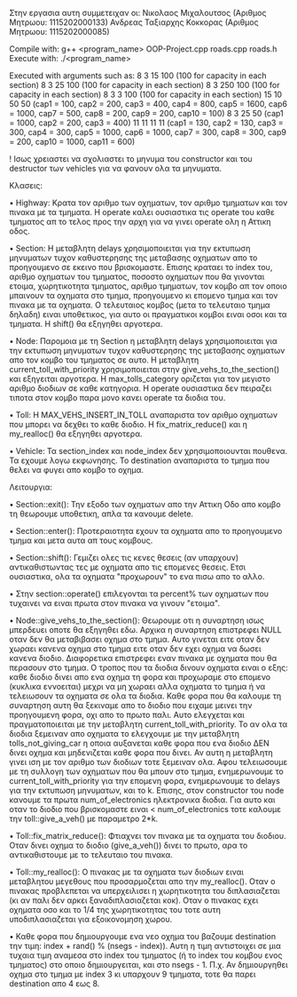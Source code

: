 Στην εργασια αυτη συμμετειχαν οι:
Νικολαος Μιχαλουτσος (Αριθμος Μητρωου: 1115202000133)
Ανδρεας Ταξιαρχης Κοκκορας (Αριθμος Μητρωου: 1115202000085)

Compile with: g++ <program_name> OOP-Project.cpp roads.cpp roads.h
Execute with: ./<program_name> <arg1> <arg2> <arg3> <arg4>

Executed with arguments such as: 
    8 3 15 100 (100 for capacity in each section)
    8 3 25 100 (100 for capacity in each section)
    8 3 250 100 (100 for capacity in each section)
    8 3 3 100 (100 for capacity in each section)
    15 10 50 50 (cap1 = 100, cap2 = 200, cap3 = 400, cap4 = 800, cap5 = 1600, cap6 = 1000, cap7 = 500, cap8 = 200, cap9 = 200, cap10 = 100)
    8 3 25 50 (cap1 = 1000, cap2 = 200, cap3 = 400)
    11 11 11 11 (cap1 = 130, cap2 = 130, cap3 = 300, cap4 = 300, cap5 = 1000, cap6 = 1000, cap7 = 300, cap8 = 300, cap9 = 200, cap10 = 1000, cap11 = 600)

! Ισως χρειαστει να σχολιαστει το μηνυμα του constructor και του destructor των vehicles για να φανουν ολα τα μηνυματα.

Κλασεις:

• Highway: Κρατα τον αριθμο των οχηματων, τον αριθμο τμηματων και τον πινακα με τα τμηματα. Η operate καλει ουσιαστικα τις operate του καθε τμηματος απ το τελος
    προς την αρχη για να γινει operate ολη η Αττικη οδος.

• Section: Η μεταβλητη delays χρησιμοποιειται για την εκτυπωση μηνυματων τυχον καθυστερησης της μεταβασης οχηματων απο το προηγουμενο σε εκεινο που βρισκομαστε.
    Επισης κραταει το index του, αριθμο οχηματων του τμηματος, ποσοστο οχηματων που θα γινονται ετοιμα, χωρητικοτητα τμηματος, αριθμο τμηματων, τον κομβο απ τον οποιο μπαινουν τα οχηματα στο τμημα, προηγουμενο κι επομενο τμημα και τον πινακα με τα οχηματα. Ο τελευταιος κομβος (μετα το τελευταιο τμημα δηλαδη) ειναι υποθετικος, για αυτο οι πραγματικοι κομβοι ειναι οσοι και τα τμηματα. Η shift() θα εξηγηθει αργοτερα.

• Node: Παρομοια με τη Section η μεταβλητη delays χρησιμοποιειται για την εκτυπωση μηνυματων τυχον καθυστερησης της μεταβασης οχηματων απο τον κομβο του τμηματος σε αυτο.
    Η μεταβλητη current_toll_with_priority χρησιμοποιειται στην give_vehs_to_the_section() και εξηγειται αργοτερα. Η max_tolls_category οριζεται για τον μεγιστο αριθμο διοδιων σε καθε κατηγορια. Η operate ουσιαστικα δεν πειραζει τιποτα στον κομβο παρα μονο κανει operate τα διοδια του.

• Toll: Η MAX_VEHS_INSERT_IN_TOLL αναπαριστα τον αριθμο οχηματων που μπορει να δεχθει το καθε διοδιο. Η fix_matrix_reduce() και η my_realloc() θα εξηγηθει αργοτερα.

• Vehicle: Τα section_index και node_index δεν χρησιμοποιουνται πουθενα. Τα εχουμε λογω εκφωνησης. Το destination αναπαριστα το τμημα που θελει να φυγει απο κομβο το οχημα.

Λειτουργια:

• Section::exit(): Την εξοδο των οχηματων απο την Αττικη Οδο απο κομβο τη θεωρουμε υποθετικη, απλα τα κανουμε delete.

• Section::enter(): Προτεραιοτητα εχουν τα οχηματα απο το προηγουμενο τμημα και μετα αυτα απ τους κομβους.

• Section::shift(): Γεμιζει ολες τις κενες θεσεις (αν υπαρχουν) αντικαθιστωντας τες με οχηματα απο τις επομενες θεσεις. Ετσι ουσιαστικα, ολα τα οχηματα "προχωρουν" το ενα πισω
    απο το αλλο.

• Στην section::operate() επιλεγονται τα percent% των οχηματων που τυχαινει να ειναι πρωτα στον πινακα να γινουν "ετοιμα".

• Node::give_vehs_to_the_section(): Θεωρουμε οτι η συναρτηση ισως μπερδευει οποτε θα εξηγηθει εδω. Αρχικα η συναρτηση επιστρεφει NULL οταν δεν θα μεταβιβασει οχημα στο
    τμημα. Αυτο γινεται ειτε οταν δεν χωραει κανενα οχημα στο τμημα ειτε οταν δεν εχει οχημα να δωσει κανενα διοδιο. Διαφορετικα επιστρεφει εναν πινακα με οχηματα που θα περασουν στο τμημα. Ο τροπος που τα διοδια δινουν οχηματα ειναι ο εξης: καθε διοδιο δινει απο ενα οχημα τη φορα και προχωραμε στο επομενο (κυκλικα εννοειται) μεχρι να μη χωραει αλλα οχηματα το τμημα ή να τελειωσουν τα οχηματα σε ολα τα διοδια. Καθε φορα που θα καλουμε τη συναρτηση αυτη θα ξεκιναμε απο το διοδιο που ειχαμε μεινει την προηγουμενη φορα, οχι απο το πρωτο παλι. Αυτο ελεγχεται και πραγματοποιειται με την μεταβλητη current_toll_with_priority. Το αν ολα τα διοδια ξεμειναν απο οχηματα το ελεγχουμε με την μεταβλητη tolls_not_giving_car η οποια αυξανεται καθε φορα που ενα διοδιο ΔΕΝ δινει οχημα και μηδενιζεται καθε φορα που δινει. Αν αυτη η μεταβλητη γινει ιση με τον αριθμο των διοδιων τοτε ξεμειναν ολα. Αφου τελειωσουμε με τη συλλογη των οχηματων που θα μπουν στο τμημα, ενημερωνουμε το current_toll_with_priority για την επομενη φορα, ενημερωνουμε το delays για την εκτυπωση μηνυματων, και το k.
    Επισης, στον constructor του node κανουμε τα πρωτα num_of_electronics ηλεκτρονικα διοδια. Για αυτο και οταν το διοδιο που βρισκομαστε ειναι < num_of_electronics τοτε καλουμε την toll::give_a_veh() με παραμετρο 2*k.
    
• Toll::fix_matrix_reduce(): Φτιαχνει τον πινακα με τα οχηματα του διοδιου. Οταν δινει οχημα το διοδιο (give_a_veh()) δινει το πρωτο, αρα το αντικαθιστουμε με το τελευταιο του
    πινακα.

• Toll::my_realloc(): Ο πινακας με τα οχηματα των διοδιων ειναι μεταβλητου μεγεθους που προσαρμοζεται απο την my_realloc(). Οταν ο πινακας προβλεπεται να υπερχειλισει η
    χωρητικοτητα του διπλασιαζεται (κι αν παλι δεν αρκει ξαναδιπλασιαζεται κοκ). Οταν ο πινακας εχει οχηματα οσο και το 1/4 της χωρητικοτητας του τοτε αυτη υποδιπλασιαζεται για εξοικονομηση χωρου.

• Καθε φορα που δημιουργουμε ενα νεο οχημα του βαζουμε destination την τιμη: index + rand() % (nsegs - index)). Αυτη η τιμη αντιστοιχει σε μια τυχαια τιμη αναμεσα στο index
    του τμηματος (ή το index του κομβου ενος τμηματος) στο οποιο δημιουργειται, και στο nsegs - 1. Π.χ. Αν δημιουργηθει οχημα στο τμημα με index 3 κι υπαρχουν 9 τμηματα, τοτε θα παρει destination απο 4 εως 8.

